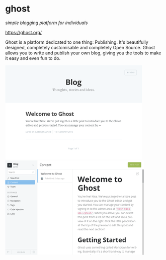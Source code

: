 # ghost
_simple blogging platform for individuals_

https://ghost.org/

Ghost is a platform dedicated to one thing: Publishing. 
It's beautifully designed, completely customisable and completely Open Source.
Ghost allows you to write and publish your own blog, giving you the tools to make it easy and even fun to do.

![](screenshots/0_ghost_index_small.png) ![](screenshots/1_ghost_admin_small.png)
